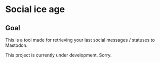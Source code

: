 # Social ice age

## Goal

This is a tool made for retrieving your last social messages / statuses to Mastodon.

This project is currently under development. Sorry.
